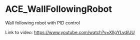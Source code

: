# ACE_WallFollowingRobot
Wall following robot with PID control

Link to video: https://www.youtube.com/watch?v=XIlgYLvdiUU
